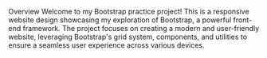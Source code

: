 Overview
Welcome to my Bootstrap practice project! This is a responsive website design showcasing my exploration of Bootstrap, a powerful front-end framework. The project focuses on creating a modern and user-friendly website, leveraging Bootstrap's grid system, components, and utilities to ensure a seamless user experience across various devices.

